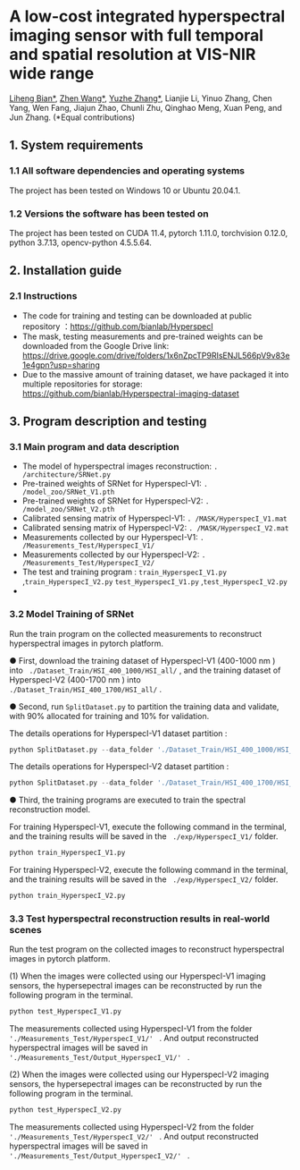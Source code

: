# A low-cost integrated hyperspectral imaging sensor with full temporal and spatial resolution at VIS-NIR wide range

[Liheng Bian*](https://scholar.google.com/citations?user=66IFMDEAAAAJ&hl=zh-CN&oi=sra), [Zhen Wang*](https://scholar.google.com/citations?hl=zh-CN&user=DexiDloAAAAJ), [Yuzhe Zhang*](https://scholar.google.com/citations?hl=zh-CN&user=rymYR-wAAAAJ), Lianjie Li, Yinuo Zhang, Chen Yang, Wen Fang, Jiajun Zhao, Chunli Zhu, Qinghao Meng, Xuan Peng, and Jun Zhang. (*Equal contributions)



## 1. System requirements

### 1.1 All software dependencies and operating systems

The project has been tested on Windows 10 or Ubuntu 20.04.1.

### 1.2 Versions the software has been tested on

The project has been tested on CUDA 11.4, pytorch 1.11.0, torchvision 0.12.0,  python 3.7.13, opencv-python 4.5.5.64. 



## 2. Installation guide

### 2.1 Instructions

- The code for training and testing can be downloaded at public repository ：https://github.com/bianlab/HyperspecI
- The mask, testing measurements and pre-trained weights can be downloaded from the Google Drive link: https://drive.google.com/drive/folders/1x6nZpcTP9RIsENJL566pV9v83e1e4gpn?usp=sharing
- Due to the massive amount of training dataset, we have packaged it into multiple repositories for storage: https://github.com/bianlab/Hyperspectral-imaging-dataset



## 3. Program description and testing

### 3.1 Main program and data description

- The model of hyperspectral images reconstruction:  `. /architecture/SRNet.py` 
- Pre-trained weights of SRNet for HyperspecI-V1:   `. /model_zoo/SRNet_V1.pth` 
- Pre-trained weights of SRNet for HyperspecI-V2:   `. /model_zoo/SRNet_V2.pth` 
- Calibrated sensing matrix of HyperspecI-V1:   `. /MASK/HyperspecI_V1.mat` 
- Calibrated sensing matrix of HyperspecI-V2:   `. /MASK/HyperspecI_V2.mat` 
- Measurements collected by our HyperspecI-V1:   `. /Measurements_Test/HyperspecI_V1/` 
- Measurements collected by our HyperspecI-V2:   `. /Measurements_Test/HyperspecI_V2/` 
- The test and training program :    `train_HyperspecI_V1.py` ,`train_HyperspecI_V2.py`   `test_HyperspecI_V1.py` ,`test_HyperspecI_V2.py` 
- 



### 3.2 Model Training of SRNet

Run the train program on the collected measurements to reconstruct hyperspectral images in pytorch platform.

● First, download the training dataset of HyperspecI-V1 (400-1000 nm ) into ` ./Dataset_Train/HSI_400_1000/HSI_all/` , and the training dataset of HyperspecI-V2 (400-1700 nm ) into ` ./Dataset_Train/HSI_400_1700/HSI_all/` . 

● Second, run `SplitDataset.py` to partition the training data and validate, with 90% allocated for training and 10% for validation. 

The details  operations for HyperspecI-V1 dataset partition :

```python
python SplitDataset.py --data_folder './Dataset_Train/HSI_400_1000/HSI_all/' --train_folder './Dataset_Train/HSI_400_1000/Train/' --test_folder './Dataset_Train/HSI_400_1000/Valid/' 
```

The details  operations for HyperspecI-V2 dataset partition :

```python
python SplitDataset.py --data_folder './Dataset_Train/HSI_400_1700/HSI_all/' --train_folder './Dataset_Train/HSI_400_1700/Train/' --test_folder './Dataset_Train/HSI_400_1700/Valid/' 
```



● Third, the training programs are executed to train the spectral reconstruction model. 

For training HyperspecI-V1,  execute the following command in the terminal, and the training results will be saved in the ` ./exp/HyperspecI_V1/` folder.

```python
python train_HyperspecI_V1.py 
```

For training HyperspecI-V2,  execute the following command in the terminal, and the training results will be saved in the ` ./exp/HyperspecI_V2/` folder.

```python
python train_HyperspecI_V2.py 
```



### 3.3 Test hyperspectral reconstruction results in real-world scenes

Run the test program on the collected images to reconstruct hyperspectral images in pytorch platform.

(1) When the images were collected using our HyperspecI-V1 imaging sensors,  the hypersepectral images can be reconstructed by run the following program in the terminal.

```python
python test_HyperspecI_V1.py
```

The measurements collected using HyperspecI-V1 from the folder  `'./Measurements_Test/HyperspecI_V1/' `  . And output reconstructed hyperspectral  images  will be saved in  `'./Measurements_Test/Output_HyperspecI_V1/' `  .



(2) When the images were collected using our HyperspecI-V2 imaging sensors, the hypersepectral images can be reconstructed by run the following program in the terminal. 

```python
python test_HyperspecI_V2.py 
```

The measurements collected using HyperspecI-V2 from the folder  `'./Measurements_Test/HyperspecI_V2/' `  . And output reconstructed hyperspectral  images  will be saved in  `'./Measurements_Test/Output_HyperspecI_V2/' `  .

